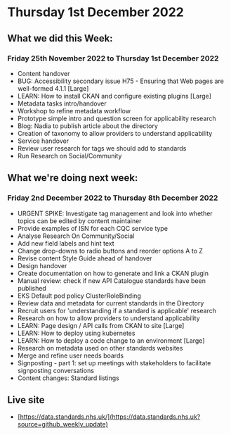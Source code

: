 # Thursday 1st December 2022

## What we did this Week:
### Friday 25th November 2022 to Thursday 1st December 2022
* Content handover
* BUG: Accessibility secondary issue H75 - Ensuring that Web pages are well-formed 4.1.1 [Large]
* LEARN: How to install CKAN and configure existing plugins [Large]
* Metadata tasks intro/handover
* Workshop to refine metadata workflow
* Prototype simple intro and question screen for applicability research
* Blog: Nadia to publish article about the directory
* Creation of taxonomy to allow providers to understand applicability
* Service handover
* Review user research for tags we should add to standards
* Run Research on Social/Community

## What we're doing next week:
### Friday 2nd December 2022 to Thursday 8th December 2022
* URGENT SPIKE: Investigate tag management and look into whether topics can be edited by content maintainer
* Provide examples of ISN for each CQC service type
* Analyse Research On Community/Social
* Add new field labels and hint text
* Change drop-downs to radio buttons and reorder options A to Z 
* Revise content Style Guide ahead of handover
* Design handover
* Create documentation on how to generate and link a CKAN plugin
* Manual review: check if new API Catalogue standards have been published
* EKS Default pod policy ClusterRoleBinding
* Review data and metadata for current standards in the Directory
* Recruit users for 'understanding if a standard is applicable' research
* Research on how to  allow providers to understand applicability
* LEARN: Page design / API calls from CKAN to site [Large]
* LEARN: How to deploy using kubernetes
* LEARN: How to deploy a code change to an environment [Large]
* Research on metadata used on other standards websites
* Merge and refine user needs boards
* Signposting - part 1: set up meetings with stakeholders to facilitate signposting conversations
* Content changes: Standard listings

## Live site  
* [https://data.standards.nhs.uk/](https://data.standards.nhs.uk?source=github_weekly_update)

